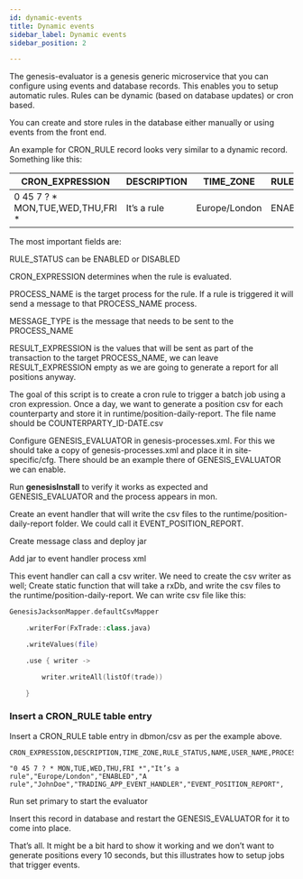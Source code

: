 ```yaml
---
id: dynamic-events
title: Dynamic events
sidebar_label: Dynamic events 
sidebar_position: 2

---
```

The genesis-evaluator is a genesis generic microservice that you can configure using events and database records. This enables you to setup automatic rules. Rules can be dynamic (based on database updates) or cron based. 

You can create and store rules in the database either manually or using events from the front end. 

An example for CRON_RULE record looks very similar to a dynamic record. Something like this: 

| CRON_EXPRESSION | DESCRIPTION | TIME_ZONE | RULE_STATUS | NAME | USER_NAME | PROCESS_NAME | MESSAGE_TYPE | RESULT_EXPRESSION |
|------|------|------|------|------|------|------|------|------|
| 0 45 7 ? * MON,TUE,WED,THU,FRI * | It’s a rule | Europe/London | ENABLED | A rule | JohnDoe | TRADING_APP_EVENTHANDLER | EVENT_POSITION_REPORT 

The most important fields are: 

RULE_STATUS can be ENABLED or DISABLED 

CRON_EXPRESSION determines when the rule is evaluated. 

PROCESS_NAME is the target process for the rule. If a rule is triggered it will send a message to that PROCESS_NAME process. 

MESSAGE_TYPE is the message that needs to be sent to the PROCESS_NAME 

RESULT_EXPRESSION is the values that will be sent as part of the transaction to the target PROCESS_NAME, we can leave RESULT_EXPRESSION empty as we are going to generate a report for all positions anyway. 

The goal of this script is to create a cron rule to trigger a batch job using a cron expression. Once a day, we want to generate a position csv for each counterparty and store it in runtime/position-daily-report. The file name should be COUNTERPARTY_ID-DATE.csv 

Configure GENESIS_EVALUATOR in genesis-processes.xml. For this we should take a copy of genesis-processes.xml and place it in site-specific/cfg. There should be an example there of GENESIS_EVALUATOR we can enable. 

Run **genesisInstall** to verify it works as expected and GENESIS_EVALUATOR and the process appears in mon. 

Create an event handler that will write the csv files to the runtime/position-daily-report folder. We could call it EVENT_POSITION_REPORT. 

Create message class and deploy jar 

Add jar to event handler process xml 

This event handler can call a csv writer. We need to create the csv writer as well; Create static function that will take a rxDb, and write the csv files to the runtime/position-daily-report. We can write csv file like this:  

```kotlin
GenesisJacksonMapper.defaultCsvMapper 

    .writerFor(FxTrade::class.java) 

    .writeValues(file) 

    .use { writer -> 

        writer.writeAll(listOf(trade)) 

    } 
```

### Insert a CRON_RULE table entry

Insert a CRON_RULE table entry in dbmon/csv as per the example above. 

```csv
CRON_EXPRESSION,DESCRIPTION,TIME_ZONE,RULE_STATUS,NAME,USER_NAME,PROCESS_NAME,MESSAGE_TYPE,RESULT_EXPRESSION 

"0 45 7 ? * MON,TUE,WED,THU,FRI *","It’s a rule","Europe/London","ENABLED","A rule","JohnDoe","TRADING_APP_EVENT_HANDLER","EVENT_POSITION_REPORT", 
```

Run set primary to start the evaluator 

Insert this record in database and restart the GENESIS_EVALUATOR for it to come into place. 

That’s all. It might be a bit hard to show it working and we don’t want to generate positions every 10 seconds, but this illustrates how to setup jobs that trigger events.